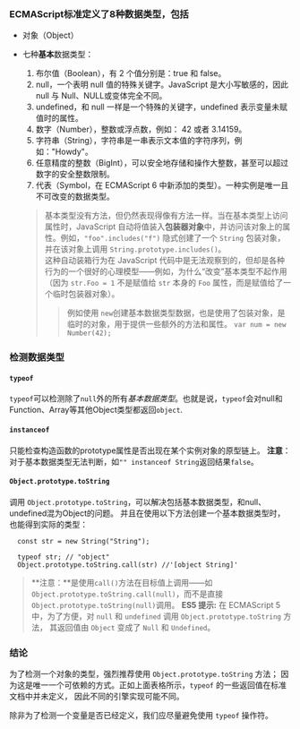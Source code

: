 ### ECMAScript标准定义了8种数据类型，包括
* 对象（Object）
* 七种**基本**数据类型：
  1. 布尔值（Boolean），有 2 个值分别是：true 和 false。
  2. null，一个表明 null 值的特殊关键字。JavaScript 是大小写敏感的，因此 null 与 Null、NULL或变体完全不同。
  3. undefined，和 null 一样是一个特殊的关键字，undefined 表示变量未赋值时的属性。
  4. 数字（Number），整数或浮点数，例如： 42 或者 3.14159。
  5. 字符串（String），字符串是一串表示文本值的字符序列，例如："Howdy"。
  6. 任意精度的整数（BigInt），可以安全地存储和操作大整数，甚至可以超过数字的安全整数限制。
  7. 代表（Symbol，在 ECMAScript 6 中新添加的类型）。一种实例是唯一且不可改变的数据类型。

  >基本类型没有方法，但仍然表现得像有方法一样。当在基本类型上访问属性时，JavaScript 自动将值装入**包装器对象**中，并访问该对象上的属性。例如，`"foo".includes("f")` 隐式创建了一个 `String` 包装对象，并在该对象上调用 `String.prototype.includes()`。  
  这种自动装箱行为在 JavaScript 代码中是无法观察到的，但却是各种行为的一个很好的心理模型——例如，为什么“改变”基本类型不起作用（因为 `str.Foo = 1` 不是赋值给 `str` 本身的 `Foo` 属性，而是赋值给了一个临时包装器对象）。
  >> 例如使用 `new`创建基本数据类型数据，也是使用了包装对象，是临时的对象，用于提供一些额外的方法和属性。
  `var num = new Number(42);`


### 检测数据类型
#### `typeof`
 `typeof`可以检测除了`null`外的所有*基本数据类型*。也就是说，`typeof`会对null和Function、Array等其他Object类型都返回`object`.

#### `instanceof`
  只能检查构造函数的prototype属性是否出现在某个实例对象的原型链上。
  **注意**：对于基本数据类型无法判断，如`"" instanceof String`返回结果`false`。

#### `Object.prototype.toString`
 调用 `Object.prototype.toString`，可以解决包括基本数据类型，和null、undefined混为Object的问题。
 并且在使用以下方法创建一个基本数据类型时，也能得到实际的类型：
  ```
    const str = new String("String");

    typeof str; // "object"
    Object.prototype.toString.call(str) //'[object String]'
  ```

 > **注意：**是使用`call()`方法在目标值上调用——如`Object.prototype.toString.call(null)`，而不是直接`Object.prototype.toString(null)`调用。
 > **ES5 提示:** 在 ECMAScript 5 中，为了方便，对 `null` 和 `undefined` 调用 `Object.prototype.toString` 方法， 其返回值由 `Object` 变成了 `Null` 和 `Undefined`。

### 结论
为了检测一个对象的类型，强烈推荐使用 `Object.prototype.toString` 方法； 因为这是唯一一个可依赖的方式。正如上面表格所示，`typeof` 的一些返回值在标准文档中并未定义， 因此不同的引擎实现可能不同。

除非为了检测一个变量是否已经定义，我们应尽量避免使用 `typeof` 操作符。